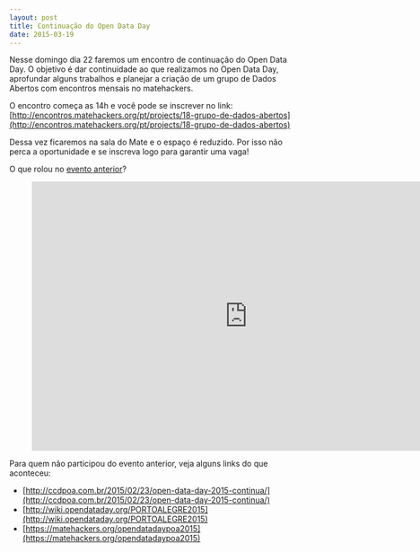 ```yaml
---
layout: post
title: Continuação do Open Data Day
date: 2015-03-19
---
```


Nesse domingo dia 22 faremos um encontro de continuação do Open Data Day. O objetivo é dar continuidade ao que realizamos no Open Data Day, aprofundar alguns trabalhos e planejar a criação de um grupo de Dados Abertos com encontros mensais no matehackers.

O encontro começa as 14h e você pode se inscrever no link: [http://encontros.matehackers.org/pt/projects/18-grupo-de-dados-abertos](http://encontros.matehackers.org/pt/projects/18-grupo-de-dados-abertos)

Dessa vez ficaremos na sala do Mate e o espaço é reduzido. Por isso não perca a oportunidade e se inscreva logo para garantir uma vaga!

O que rolou no [evento anterior](http://encontros.matehackers.org/pt/projects/16-open-data-day "Open Data Day 2015")?

<figure class="wp-block-embed-youtube wp-block-embed is-type-video is-provider-youtube wp-embed-aspect-16-9 wp-has-aspect-ratio"><div class="wp-block-embed__wrapper">

<iframe class='youtube-player youtuber' type='text/html' width='768' height='480' src='http://www.youtube.com/embed/vSds2pPDmMY' webkitAllowFullScreen mozallowfullscreen allowFullScreen frameborder='0'></iframe>
</div></figure>

Para quem não participou do evento anterior, veja alguns links do que aconteceu:

  *   [http://ccdpoa.com.br/2015/02/23/open-data-day-2015-continua/](http://ccdpoa.com.br/2015/02/23/open-data-day-2015-continua/)
  *   [http://wiki.opendataday.org/PORTOALEGRE2015](http://wiki.opendataday.org/PORTOALEGRE2015)
  *   [https://matehackers.org/opendatadaypoa2015](https://matehackers.org/opendatadaypoa2015)
